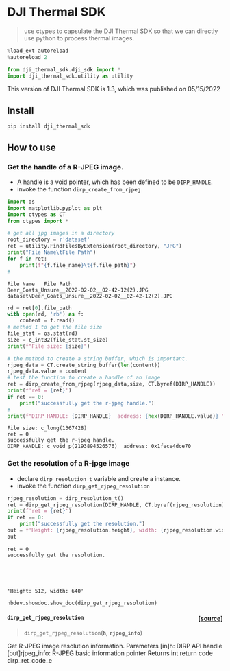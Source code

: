 # DJI Thermal SDK
> use ctypes to capsulate the DJI Thermal SDK so that we can directly use python to process thermal images. 


```python
%load_ext autoreload
%autoreload 2
```

```python
from dji_thermal_sdk.dji_sdk import *
import dji_thermal_sdk.utility as utility
```

This version of DJI Thermal SDK is 1.3, which was published on 05/15/2022

## Install

`pip install dji_thermal_sdk`

## How to use

### Get the handle of a R-JPEG image.  
- A handle is a void pointer, which has been defined to be `DIRP_HANDLE`.
- invoke the function `dirp_create_from_rjpeg`

```python
import os
import matplotlib.pyplot as plt
import ctypes as CT
from ctypes import *
```

```python
# get all jpg images in a directory
root_directory = r'dataset'
ret = utility.FindFilesByExtension(root_directory, "JPG")
print("File Name\tFile Path")
for f in ret:
    print(f"{f.file_name}\t{f.file_path}")
#
```

    File Name	File Path
    Deer_Goats_Unsure__2022-02-02__02-42-12(2).JPG	dataset\Deer_Goats_Unsure__2022-02-02__02-42-12(2).JPG
    

```python
rd = ret[0].file_path
with open(rd, 'rb') as f:
    content = f.read()
# method 1 to get the file size
file_stat = os.stat(rd)
size = c_int32(file_stat.st_size)
print(f"File size: {size}")

# the method to create a string buffer, which is important.
rjpeg_data = CT.create_string_buffer(len(content))
rjpeg_data.value = content
# test the function to create a handle of an image
ret = dirp_create_from_rjpeg(rjpeg_data,size, CT.byref(DIRP_HANDLE))
print(f'ret = {ret}')
if ret == 0:
    print("successfully get the r-jpeg handle.")
#
print(f"DIRP_HANDLE: {DIRP_HANDLE}  address: {hex(DIRP_HANDLE.value)} ")
```

    File size: c_long(1367428)
    ret = 0
    successfully get the r-jpeg handle.
    DIRP_HANDLE: c_void_p(2193894526576)  address: 0x1fece4dce70 
    

### Get the resolution of a R-jpge image  
- declare `dirp_resolution_t` variable and create a instance.  
- invoke the function `dirp_get_rjpeg_resolution`

```python
rjpeg_resolution = dirp_resolution_t()
ret = dirp_get_rjpeg_resolution(DIRP_HANDLE, CT.byref(rjpeg_resolution))
print(f'ret = {ret}')
if ret == 0:
    print("successfully get the resolution.")
out = f'Height: {rjpeg_resolution.height}, width: {rjpeg_resolution.width}'
out
```

    ret = 0
    successfully get the resolution.
    




    'Height: 512, width: 640'



```python
nbdev.showdoc.show_doc(dirp_get_rjpeg_resolution)
```


<h4 id="dirp_get_rjpeg_resolution" class="doc_header"><code>dirp_get_rjpeg_resolution</code><a href="https://github.com/haitaolyu/dji_thermal_sdk/tree/master/dji_thermal_sdk/dji_sdk.py#L330" class="source_link" style="float:right">[source]</a></h4>

> <code>dirp_get_rjpeg_resolution</code>(**`h`**, **`rjpeg_info`**)

Get R-JPEG image resolution information.
Parameters
    [in]h: DIRP API handle
    [out]rjpeg_info: R-JPEG basic information pointer
Returns
    int return code dirp_ret_code_e

